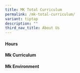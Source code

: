 ```yaml
---
title: MK Total Curriculum
permalink: /mk-total-curriculum/
variant: tiptap
description: ""
third_nav_title: About Us
---
```

<h4>Hours</h4>
<h4>Mk Curriculum</h4>
<h4>Mk Environment</h4>
<p></p>